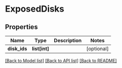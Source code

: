 # ExposedDisks

## Properties
Name | Type | Description | Notes
------------ | ------------- | ------------- | -------------
**disk_ids** | **list[int]** |  | [optional] 

[[Back to Model list]](../README.md#documentation-for-models) [[Back to API list]](../README.md#documentation-for-api-endpoints) [[Back to README]](../README.md)


